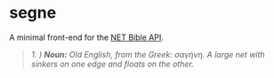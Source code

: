 # segne
A minimal front-end for the [NET Bible API](https://labs.bible.org/api_web_service).
> *1. ) **Noun:** Old English, from the Greek: σαγήνη. A large net with sinkers on one edge and floats on the other.*
